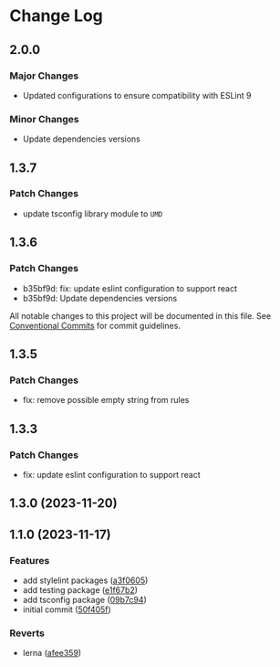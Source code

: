 # Change Log

## 2.0.0

### Major Changes

- Updated configurations to ensure compatibility with ESLint 9

### Minor Changes

- Update dependencies versions

## 1.3.7

### Patch Changes

- update tsconfig library module to `UMD`

## 1.3.6

### Patch Changes

- b35bf9d: fix: update eslint configuration to support react
- b35bf9d: Update dependencies versions

All notable changes to this project will be documented in this file. See
[Conventional Commits](https://conventionalcommits.org) for commit guidelines.

## 1.3.5

### Patch Changes

- fix: remove possible empty string from rules

## 1.3.3

### Patch Changes

- fix: update eslint configuration to support react

## 1.3.0 (2023-11-20)

## 1.1.0 (2023-11-17)

### Features

- add stylelint packages
  ([a3f0605](https://github.com/mauroreisvieira/harmonix-hub/commit/a3f06054e96476a46eaea6b60951e9d29b2a5b7c))
- add testing package
  ([e1f67b2](https://github.com/mauroreisvieira/harmonix-hub/commit/e1f67b2ef8ac9c94acbedb0455f234ebd984ca86))
- add tsconfig package
  ([09b7c94](https://github.com/mauroreisvieira/harmonix-hub/commit/09b7c944cd15dd83f7a1c2cab0154832878cbecc))
- initial commit
  ([50f405f](https://github.com/mauroreisvieira/harmonix-hub/commit/50f405f48be698810f7e2c9830c8abd542535761))

### Reverts

- lerna
  ([afee359](https://github.com/mauroreisvieira/harmonix-hub/commit/afee3594d1c9d8d0b2e77f3d1addba342fd360e1))
